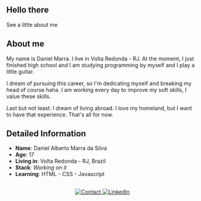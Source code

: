 ## Hello there   

See a little about me

## About me

My name is Daniel Marra. I live in Volta Redonda - RJ. 
At the moment, I just finished high school and I am studying programming by myself and I play a little guitar.

I dream of pursuing this career, so I'm dedicating myself and breaking my head of course haha.
I am working every day to improve my soft skills, I value these skills.

Last but not least. I dream of living abroad. I love my homeland, but I want to have that experience. 
That's all for now.


##  Detailed Information

* **Name**: Daniel Alberto Marra da Silva 
* **Age**: 17 
* **Living in**: Volta Redonda - RJ, Brazil 
* **Stack**: *Working on it*
* **Learning**: HTML - CSS - Javascript
 
 ##
  
 <p align="center">
 
   <!-- Gmail -->
   <a target="_blank" href="mailto:heydanieldev@gmail.com">
 <img alt="Contact" src="https://img.shields.io/badge/-Gmail-c14438?style=flat-square&logo=Gmail&logoColor=white">
  </a>
  
   <!-- LinkedIn -->
  <a target="_blank" href="https://www.linkedin.com/in/danielmarra/">
    <img alt="LinkedIn" src="https://img.shields.io/badge/-LinkedIn-black?style=flat-square&logo=Linkedin&logoColor=blue">
  </a>
  
  
  

 


